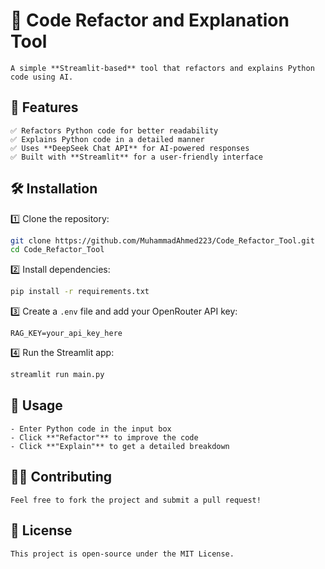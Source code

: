 # 🚀 Code Refactor and Explanation Tool
    
    A simple **Streamlit-based** tool that refactors and explains Python code using AI.

## 📌 Features

    ✅ Refactors Python code for better readability   
    ✅ Explains Python code in a detailed manner    
    ✅ Uses **DeepSeek Chat API** for AI-powered responses  
    ✅ Built with **Streamlit** for a user-friendly interface  

## 🛠️ Installation

1️⃣ Clone the repository:
```sh
git clone https://github.com/MuhammadAhmed223/Code_Refactor_Tool.git
cd Code_Refactor_Tool
```

2️⃣ Install dependencies:
```sh
pip install -r requirements.txt
```

3️⃣ Create a `.env` file and add your OpenRouter API key:
```
RAG_KEY=your_api_key_here
```

4️⃣ Run the Streamlit app:
```sh
streamlit run main.py
```

## 📝 Usage
    - Enter Python code in the input box  
    - Click **"Refactor"** to improve the code  
    - Click **"Explain"** to get a detailed breakdown  

## 👨‍💻 Contributing
    Feel free to fork the project and submit a pull request!

## 📄 License
    This project is open-source under the MIT License.

